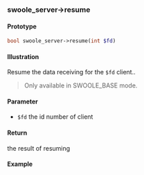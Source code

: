 ### swoole_server->resume

#### Prototype

```php
bool swoole_server->resume(int $fd)
```

#### Illustration

Resume the data receiving for the `$fd` client..

> Only available in SWOOLE_BASE mode.

#### Parameter

* `$fd`	the id number of client

#### Return

the result of resuming 

#### Example
